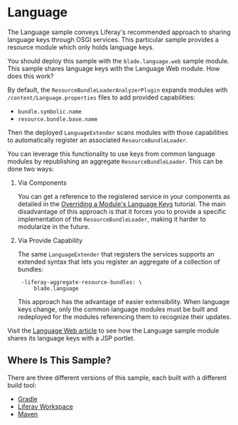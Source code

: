 # Language [](id=language)

The Language sample conveys Liferay's recommended approach to sharing
language keys through OSGI services. This particular sample provides a resource
module which only holds language keys.

You should deploy this sample with the `blade.language.web` sample module. This
sample shares language keys with the Language Web module. How does this work?

By default, the `ResourceBundleLoaderAnalyzerPlugin` expands modules with
`/content/Language.properties` files to add provided capabilities:

- `bundle.symbolic.name`
- `resource.bundle.base.name`

Then the deployed `LanguageExtender` scans modules with those capabilities to
automatically register an associated `ResourceBundleLoader`.

You can leverage this functionality to use keys from common language modules by
republishing an aggregate `ResourceBundleLoader`. This can be done two ways:

1. Via Components

    You can get a reference to the registered service in your components as
    detailed in the
		[Overriding a Module's Language Keys](/develop/tutorials/-/knowledge_base/7-0/overriding-a-modules-language-keys)
		tutorial. The main disadvantage of this approach is that it forces you to
		provide a specific implementation of the `ResourceBundleLoader`, making it
		harder to modularize in the future.

2. Via Provide Capability

    The same `LanguageExtender` that registers the services supports an extended
    syntax that lets you register an aggregate of a collection of bundles:

        -liferay-aggregate-resource-bundles: \
            blade.language

    This approach has the advantage of easier extensibility. When language keys
    change, only the common language modules must be built and redeployed for
    the modules referencing them to recognize their updates.

Visit the
[Language Web article](/develop/reference/-/knowledge_base/7-0/language-web)
to see how the Language sample module shares its language keys with a JSP
portlet.

## Where Is This Sample? [](id=where-is-this-sample)

There are three different versions of this sample, each built with a different
build tool:

- [Gradle](https://github.com/liferay/liferay-blade-samples/tree/master/gradle/blade.language)
- [Liferay Workspace](https://github.com/liferay/liferay-blade-samples/tree/master/liferay-workspace/modules/blade.language)
- [Maven](https://github.com/liferay/liferay-blade-samples/tree/master/maven/blade.language)
